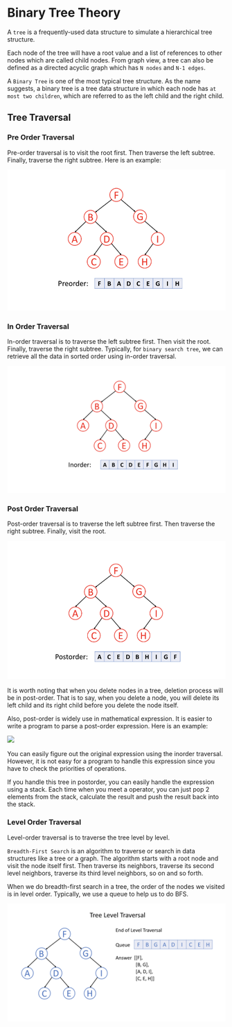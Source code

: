 # Binary Tree Theory

A `tree` is a frequently-used data structure to simulate a hierarchical tree structure.

Each node of the tree will have a root value and a list of references to other nodes which are called child nodes. From graph view, a tree can also be defined as a directed acyclic graph which has `N nodes` and `N-1 edges`.

 A `Binary Tree` is one of the most typical tree structure. As the name suggests, a binary tree is a tree data structure in which each node has `at most two children`, which are referred to as the left child and the right child.

## Tree Traversal

### Pre Order Traversal

Pre-order traversal is to visit the root first. Then traverse the left subtree. Finally, traverse the right subtree. Here is an example:

![](../../.gitbook/assets/screenshot-2021-10-04-at-5.29.43-pm.png)

### In Order Traversal

In-order traversal is to traverse the left subtree first. Then visit the root. Finally, traverse the right subtree. Typically, for `binary search tree`, we can retrieve all the data in sorted order using in-order traversal.

![](../../.gitbook/assets/screenshot-2021-10-04-at-5.30.22-pm.png)

### Post Order Traversal

Post-order traversal is to traverse the left subtree first. Then traverse the right subtree. Finally, visit the root.

![](../../.gitbook/assets/screenshot-2021-10-04-at-5.31.35-pm.png)

It is worth noting that when you delete nodes in a tree, deletion process will be in post-order. That is to say, when you delete a node, you will delete its left child and its right child before you delete the node itself.

Also, post-order is widely use in mathematical expression. It is easier to write a program to parse a post-order expression. Here is an example:

![](https://leetcode.com/explore/learn/card/data-structure-tree/134/traverse-a-tree/Figures/binary_tree/mathematical_expression.png)

You can easily figure out the original expression using the inorder traversal. However, it is not easy for a program to handle this expression since you have to check the priorities of operations.

If you handle this tree in postorder, you can easily handle the expression using a stack. Each time when you meet a operator, you can just pop 2 elements from the stack, calculate the result and push the result back into the stack.

### Level Order Traversal

Level-order traversal is to traverse the tree level by level.

`Breadth-First Search` is an algorithm to traverse or search in data structures like a tree or a graph. The algorithm starts with a root node and visit the node itself first. Then traverse its neighbors, traverse its second level neighbors, traverse its third level neighbors, so on and so forth.

When we do breadth-first search in a tree, the order of the nodes we visited is in level order. Typically, we use a queue to help us to do BFS.

![](../../.gitbook/assets/screenshot-2021-10-04-at-6.27.49-pm.png)



